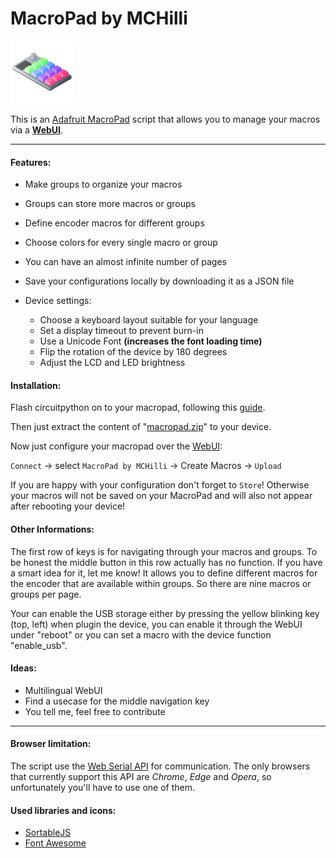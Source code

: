 # MacroPad by MCHilli

<img src="https://github.com/mchilli/macropad/blob/main/webui/img/macropad-128.png?raw=true" height="100">

This is an [Adafruit MacroPad](https://www.adafruit.com/product/5128) script that allows you to manage your macros via a [**WebUI**](https://mchilli.github.io/macropad/).

---

#### Features:

-   Make groups to organize your macros
-   Groups can store more macros or groups
-   Define encoder macros for different groups
-   Choose colors for every single macro or group
-   You can have an almost infinite number of pages
-   Save your configurations locally by downloading it as a JSON file

-   Device settings:
    -   Choose a keyboard layout suitable for your language
    -   Set a display timeout to prevent burn-in
    -   Use a Unicode Font **(increases the font loading time)**
    -   Flip the rotation of the device by 180 degrees
    -   Adjust the LCD and LED brightness

#### Installation:

Flash circuitpython on to your macropad, following this [guide](https://learn.adafruit.com/adafruit-macropad-rp2040/circuitpython).

Then just extract the content of "[macropad.zip](https://github.com/mchilli/macropad/releases/latest/download/macropad.zip)" to your device.

Now just configure your macropad over the [WebUI](https://mchilli.github.io/macropad/):

`Connect` &#8594; select `MacroPad by MCHilli` &#8594; Create Macros &#8594; `Upload`

If you are happy with your configuration don't forget to `Store`! Otherwise your macros will not be saved on your MacroPad and will also not appear after rebooting your device!

#### Other Informations:

The first row of keys is for navigating through your macros and groups. To be honest the middle button in this row actually has no function. If you have a smart idea for it, let me know!
It allows you to define different macros for the encoder that are available within groups. So there are nine macros or groups per page.

Your can enable the USB storage either by pressing the yellow blinking key (top, left) when plugin the device, you can enable it through the WebUI under "reboot" or you can set a macro with the device function "enable_usb".

#### Ideas:

-   Multilingual WebUI
-   Find a usecase for the middle navigation key
-   You tell me, feel free to contribute

---

#### Browser limitation:

The script use the [Web Serial API](https://developer.mozilla.org/en-US/docs/Web/API/Web_Serial_API) for communication. The only browsers that currently support this API are _Chrome_, _Edge_ and _Opera_, so unfortunately you'll have to use one of them.

#### Used libraries and icons:

-   [SortableJS](https://github.com/SortableJS/Sortable)
-   [Font Awesome](https://fontawesome.com/)
